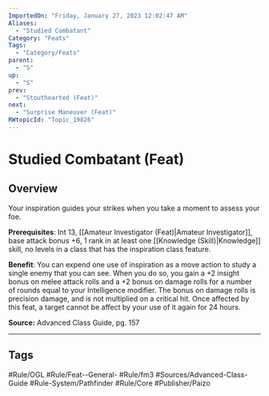 ```yaml
---
ImportedOn: "Friday, January 27, 2023 12:02:47 AM"
Aliases:
  - "Studied Combatant"
Category: "Feats"
Tags:
  - "Category/Feats"
parent:
  - "S"
up:
  - "S"
prev:
  - "Stouthearted (Feat)"
next:
  - "Surprise Maneuver (Feat)"
RWtopicId: "Topic_19826"
---
```

# Studied Combatant (Feat)
## Overview
Your inspiration guides your strikes when you take a moment to assess your foe.

**Prerequisites**: Int 13, [[Amateur Investigator (Feat)|Amateur Investigator]], base attack bonus +6, 1 rank in at least one [[Knowledge (Skill)|Knowledge]] skill, no levels in a class that has the inspiration class feature.

**Benefit**: You can expend one use of inspiration as a move action to study a single enemy that you can see. When you do so, you gain a +2 insight bonus on melee attack rolls and a +2 bonus on damage rolls for a number of rounds equal to your Intelligence modifier. The bonus on damage rolls is precision damage, and is not multiplied on a critical hit. Once affected by this feat, a target cannot be affect by your use of it again for 24 hours.

**Source:** Advanced Class Guide, pg. 157


---
## Tags
#Rule/OGL #Rule/Feat--General- #Rule/fm3 #Sources/Advanced-Class-Guide #Rule-System/Pathfinder #Rule/Core #Publisher/Paizo

